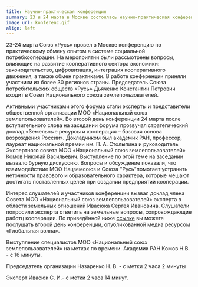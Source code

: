 ```yaml
---
title: Научно-практическая конференция
summary: 23 и 24 марта в Москве состоялась научно-практическая конференция СПО «Русь» по теме «Актуальные вопросы развития кооперации». 
image_url: konferenc.gif    
align: left          
---
```


23-24 марта Союз «Русь» провел в Москве конференцию по практическому обмену опытом в системе социальной потребкооперации. На мероприятии были рассмотрены вопросы, влияющие на развитие кооперативного сектора экономики: законодательство, цифровизация, интеграция кооперативного движения, а также обмен практиками. В работе конференции приняли участники из более 30 регионов страны. Председатель Союза потребительских обществ «Русь» Дьяченко Константин Петрович входит в Совет Национального союза землепользователей.

Активными участниками этого форума стали эксперты и представители общественной организации МОО «Национальный союз землепользователей». Во второй день конференции 24 марта после вступительного слова на заседании форума прозвучал стратегический доклад «Земельные ресурсы и кооперация – базовая основа возрождения России». Докладчиком был академик РАН, профессор, лауреат национальной премии им. П. А. Столыпина и руководитель Экспертного совета МОО «Национальный союз землепользователей» Комов Николай Васильевич. Выступление по этой теме на заседании вызвало бурную дискуссию. Вопросы и обсуждение показали, что взаимодействие МОО Нацземсоюз и Союза "Русь"помогает устранить неточности правового и образовательного характера, которые мешают достигать поставленных целей при создании предприятий кооперации.

Интерес слушателей и участников конференции вызвал доклад члена Совета МОО «Национальный союз землепользователей» эксперта в области земельных отношений Ивасюка Сергея Ивановича. Слушатели попросили эксперта ответить на земельные вопросы, сопровождающие работц кооперации. По приведённой ниже [ссылке](https://yandex.ru/video/preview/3765182470043925901) вы можете послушать второй день конференции, опубликованной медиа ресурсом «Глобальная волна». 
 
Выступление специалистов МОО «Национальный союз землепользователей» на метках по времени. Академик РАН Комов Н.В. - с 16 минуты.

Председатель организации Назаренко Н. В. - с метки 2 часа 2 минуты

Эксперт Ивасюк С. И.- с метки 2 часа 14 минут.